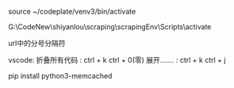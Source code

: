 source ~/codeplate/venv3/bin/activate

G:\CodeNew\shiyanlou\scraping\scrapingEnv\Scripts\activate

url中的分号分隔符

vscode: 折叠所有代码 : ctrl + k  ctrl + 0(零)
        展开....... : ctrl + k ctrl + j

pip install python3-memcached